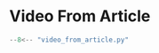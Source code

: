 # Video From Article

```python title="cookbook/video_from_article.py"
--8<-- "video_from_article.py"
```

